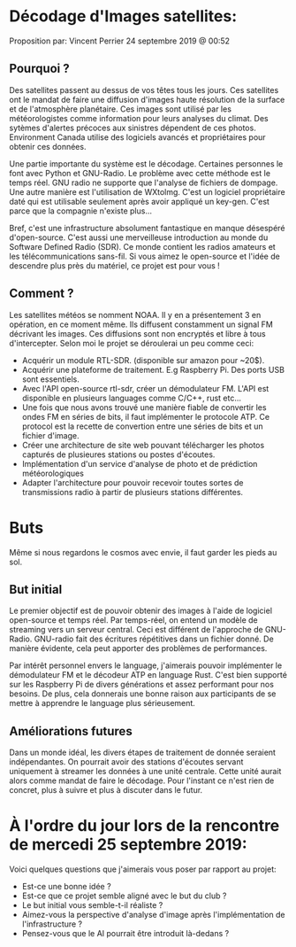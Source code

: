 # Décodage d'Images satellites:
Proposition par: Vincent Perrier
24 septembre 2019 @ 00:52

## Pourquoi ?
Des satellites passent au dessus de vos têtes tous les jours. Ces satellites ont le mandat de faire une diffusion d'images haute résolution de la surface et de l'atmosphère planétaire. Ces images sont utilisé par les météorologistes comme information pour leurs analyses du climat. Des sytèmes d'alertes précoces aux sinistres dépendent de ces photos. Environment Canada utilise des logiciels avancés et propriétaires pour obtenir ces données. 

Une partie importante du système est le décodage. Certaines personnes le font avec Python et GNU-Radio. Le problème avec cette méthode est le temps réel. GNU radio ne supporte que l'analyse de fichiers de dompage. Une autre manière est l'utilisation de WXtolmg. C'est un logiciel propriétaire daté qui est utilisable seulement après avoir appliqué un key-gen. C'est parce que la compagnie n'existe plus...

Bref, c'est une infrastructure absolument fantastique en manque désespéré d'open-source. C'est aussi une merveilleuse introduction au monde du Software Defined Radio (SDR). Ce monde contient les radios amateurs et les télécommunications sans-fil. Si vous aimez le open-source et l'idée de descendre plus près du matériel, ce projet est pour vous !

## Comment ?

Les satellites météos se nomment NOAA. Il y en a présentement 3 en opération, en ce moment même. Ils diffusent constamment un signal FM décrivant les images. Ces diffusions sont non encryptés et libre à tous d'intercepter. Selon moi le projet se déroulerai un peu comme ceci:

* Acquérir un module RTL-SDR. (disponible sur amazon pour ~20$). 
* Acquérir une plateforme de traitement. E.g Raspberry Pi. Des ports USB sont essentiels.
* Avec l'API open-source rtl-sdr, créer un démodulateur FM. L'API est disponible en plusieurs languages comme C/C++, rust etc...
* Une fois que nous avons trouvé une manière fiable de convertir les ondes FM en séries de bits, il faut implémenter le protocole ATP. Ce protocol est la recette de convertion entre une séries de bits et un fichier d'image. 
* Créer une architecture de site web pouvant télécharger les photos capturés de plusieures stations ou postes d'écoutes.
* Implémentation d'un service d'analyse de photo et de prédiction météorologiques
* Adapter l'architecture pour pouvoir recevoir toutes sortes de transmissions radio à partir de plusieurs stations différentes.

# Buts
Même si nous regardons le cosmos avec envie, il faut garder les pieds au sol.

## But initial
Le premier objectif est de pouvoir obtenir des images à l'aide de logiciel open-source et temps réel. Par temps-réel, on entend un modèle de streaming vers un serveur central. Ceci est différent de l'approche de GNU-Radio. GNU-radio fait des écritures répétitives dans un fichier donné. De manière évidente, cela peut apporter des problèmes de performances.

Par intérêt personnel envers le language, j'aimerais pouvoir implémenter le démodulateur FM et le décodeur ATP en language Rust. C'est bien supporté sur les Raspberry Pi de divers générations et assez performant pour nos besoins. De plus, cela donnerais une bonne raison aux participants de se mettre à apprendre le language plus sérieusement.

## Améliorations futures
Dans un monde idéal, les divers étapes de traitement de donnée seraient indépendantes. On pourrait avoir des stations d'écoutes servant uniquement à streamer les données à une unité centrale. Cette unité aurait alors comme mandat de faire le décodage. Pour l'instant ce n'est rien de concret, plus à suivre et plus à discuter dans le futur.

# À l'ordre du jour lors de la rencontre de mercedi 25 septembre 2019:
Voici quelques questions que j'aimerais vous poser par rapport au projet:
* Est-ce une bonne idée ?
* Est-ce que ce projet semble aligné avec le but du club ?
* Le but initial vous semble-t-il réaliste ?
* Aimez-vous la perspective d'analyse d'image après l'implémentation de l'infrastructure ?
* Pensez-vous que le AI pourrait être introduit là-dedans ?